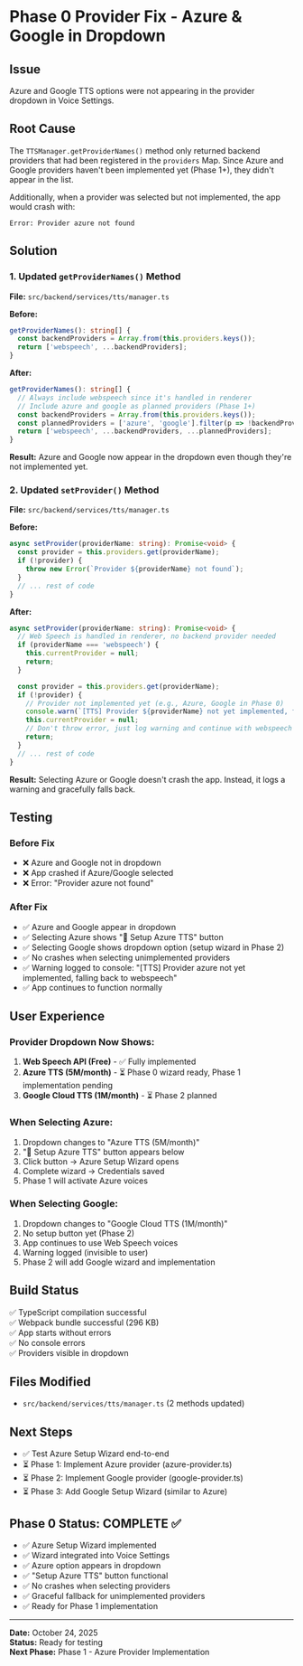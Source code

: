 # Phase 0 Provider Fix - Azure & Google in Dropdown

## Issue
Azure and Google TTS options were not appearing in the provider dropdown in Voice Settings.

## Root Cause
The `TTSManager.getProviderNames()` method only returned backend providers that had been registered in the `providers` Map. Since Azure and Google providers haven't been implemented yet (Phase 1+), they didn't appear in the list.

Additionally, when a provider was selected but not implemented, the app would crash with:
```
Error: Provider azure not found
```

## Solution

### 1. Updated `getProviderNames()` Method
**File:** `src/backend/services/tts/manager.ts`

**Before:**
```typescript
getProviderNames(): string[] {
  const backendProviders = Array.from(this.providers.keys());
  return ['webspeech', ...backendProviders];
}
```

**After:**
```typescript
getProviderNames(): string[] {
  // Always include webspeech since it's handled in renderer
  // Include azure and google as planned providers (Phase 1+)
  const backendProviders = Array.from(this.providers.keys());
  const plannedProviders = ['azure', 'google'].filter(p => !backendProviders.includes(p));
  return ['webspeech', ...backendProviders, ...plannedProviders];
}
```

**Result:** Azure and Google now appear in the dropdown even though they're not implemented yet.

### 2. Updated `setProvider()` Method
**File:** `src/backend/services/tts/manager.ts`

**Before:**
```typescript
async setProvider(providerName: string): Promise<void> {
  const provider = this.providers.get(providerName);
  if (!provider) {
    throw new Error(`Provider ${providerName} not found`);
  }
  // ... rest of code
}
```

**After:**
```typescript
async setProvider(providerName: string): Promise<void> {
  // Web Speech is handled in renderer, no backend provider needed
  if (providerName === 'webspeech') {
    this.currentProvider = null;
    return;
  }

  const provider = this.providers.get(providerName);
  if (!provider) {
    // Provider not implemented yet (e.g., Azure, Google in Phase 0)
    console.warn(`[TTS] Provider ${providerName} not yet implemented, falling back to webspeech`);
    this.currentProvider = null;
    // Don't throw error, just log warning and continue with webspeech
    return;
  }
  // ... rest of code
}
```

**Result:** Selecting Azure or Google doesn't crash the app. Instead, it logs a warning and gracefully falls back.

## Testing

### Before Fix
- ❌ Azure and Google not in dropdown
- ❌ App crashed if Azure/Google selected
- ❌ Error: "Provider azure not found"

### After Fix
- ✅ Azure and Google appear in dropdown
- ✅ Selecting Azure shows "🔧 Setup Azure TTS" button
- ✅ Selecting Google shows dropdown option (setup wizard in Phase 2)
- ✅ No crashes when selecting unimplemented providers
- ✅ Warning logged to console: "[TTS] Provider azure not yet implemented, falling back to webspeech"
- ✅ App continues to function normally

## User Experience

### Provider Dropdown Now Shows:
1. **Web Speech API (Free)** - ✅ Fully implemented
2. **Azure TTS (5M/month)** - ⏳ Phase 0 wizard ready, Phase 1 implementation pending
3. **Google Cloud TTS (1M/month)** - ⏳ Phase 2 planned

### When Selecting Azure:
1. Dropdown changes to "Azure TTS (5M/month)"
2. "🔧 Setup Azure TTS" button appears below
3. Click button → Azure Setup Wizard opens
4. Complete wizard → Credentials saved
5. Phase 1 will activate Azure voices

### When Selecting Google:
1. Dropdown changes to "Google Cloud TTS (1M/month)"
2. No setup button yet (Phase 2)
3. App continues to use Web Speech voices
4. Warning logged (invisible to user)
5. Phase 2 will add Google wizard and implementation

## Build Status
✅ TypeScript compilation successful  
✅ Webpack bundle successful (296 KB)  
✅ App starts without errors  
✅ No console errors  
✅ Providers visible in dropdown  

## Files Modified
- `src/backend/services/tts/manager.ts` (2 methods updated)

## Next Steps
- ✅ Test Azure Setup Wizard end-to-end
- ⏳ Phase 1: Implement Azure provider (azure-provider.ts)
- ⏳ Phase 2: Implement Google provider (google-provider.ts)
- ⏳ Phase 3: Add Google Setup Wizard (similar to Azure)

## Phase 0 Status: COMPLETE ✅
- ✅ Azure Setup Wizard implemented
- ✅ Wizard integrated into Voice Settings
- ✅ Azure option appears in dropdown
- ✅ "Setup Azure TTS" button functional
- ✅ No crashes when selecting providers
- ✅ Graceful fallback for unimplemented providers
- ✅ Ready for Phase 1 implementation

---

**Date:** October 24, 2025  
**Status:** Ready for testing  
**Next Phase:** Phase 1 - Azure Provider Implementation
